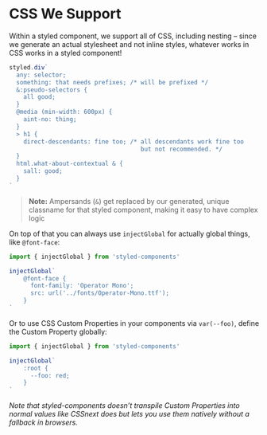 # CSS We Support

Within a styled component, we support all of CSS, including nesting – since we generate an actual stylesheet and not inline styles, whatever works in CSS works in a styled component!

```js
styled.div`
  any: selector;
  something: that needs prefixes; /* will be prefixed */
  &:pseudo-selectors {
    all good;
  }
  @media (min-width: 600px) {
    aint-no: thing;
  }
  > h1 {
    direct-descendants: fine too; /* all descendants work fine too
                                     but not recommended. */
  }
  html.what-about-contextual & {
    sall: good;
  }
`
```

> **Note:** Ampersands (`&`) get replaced by our generated, unique classname for that styled component, making it easy to have complex logic

On top of that you can always use `injectGlobal` for actually global things, like `@font-face`:

```js
import { injectGlobal } from 'styled-components'

injectGlobal`
	@font-face {
	  font-family: 'Operator Mono';
	  src: url('../fonts/Operator-Mono.ttf');
	}
`
```

Or to use CSS Custom Properties in your components via `var(--foo)`, define the Custom Property globally:

```js
import { injectGlobal } from 'styled-components'

injectGlobal`
	:root {
	  --foo: red;
	}
`
```

_Note that styled-components doesn’t transpile Custom Properties into normal values like CSSnext does but
lets you use them natively without a fallback in browsers._
